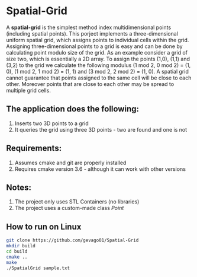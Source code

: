 # Spatial-Grid
A **spatial-grid** is the simplest method index multidimensional points (including spatial points). This porject implements a three-dimensional uniform spatial grid, which assigns points to individual cells within the grid. Assigning three-dimensional points to a grid is easy and can be done by calculating point modulo size of the grid. As an example consider a grid of size two, which is essentially a 2D array. To assign the points (1,0), (1,1) and (3,2) to the grid we calculate the following modulus (1 mod 2, 0 mod 2) = (1, 0), (1 mod 2, 1 mod 2) = (1, 1) and (3 mod 2, 2 mod 2) = (1, 0). A spatial grid cannot guarantee that points assigned to the same cell will be close to each other. Moreover points that are close to each other may be spread to multiple grid cells. 

## The application does the following:
1. Inserts two 3D points to a grid 
2. It queries the grid using three 3D points - two are found and one is not  

## Requirements: 
1. Assumes cmake and git are properly installed
2. Requires cmake version 3.6 - although it can work with other versions

## Notes: 
1. The project only uses STL Containers (no libraries)
2. The project uses a custom-made class *Point* 

## How to run on Linux
```bash
git clone https://github.com/gevago01/Spatial-Grid
mkdir build
cd build
cmake ..
make
./SpatialGrid sample.txt
```

